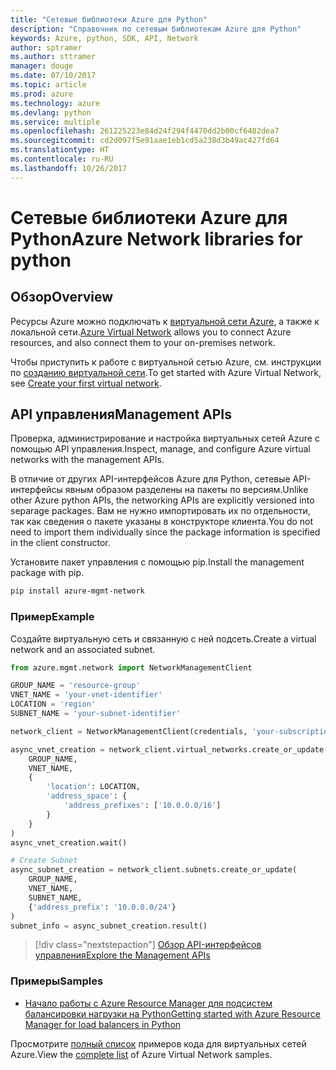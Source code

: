 ```yaml
---
title: "Сетевые библиотеки Azure для Python"
description: "Справочник по сетевым библиотекам Azure для Python"
keywords: Azure, python, SDK, API, Network
author: sptramer
ms.author: sttramer
manager: douge
ms.date: 07/10/2017
ms.topic: article
ms.prod: azure
ms.technology: azure
ms.devlang: python
ms.service: multiple
ms.openlocfilehash: 261225223e84d24f294f4470dd2b00cf6402dea7
ms.sourcegitcommit: cd2d097f5e91aae1eb1cd5a238d3b49ac427fd64
ms.translationtype: HT
ms.contentlocale: ru-RU
ms.lasthandoff: 10/26/2017
---
```

# <a name="azure-network-libraries-for-python"></a><span data-ttu-id="fa204-104">Сетевые библиотеки Azure для Python</span><span class="sxs-lookup"><span data-stu-id="fa204-104">Azure Network libraries for python</span></span>

## <a name="overview"></a><span data-ttu-id="fa204-105">Обзор</span><span class="sxs-lookup"><span data-stu-id="fa204-105">Overview</span></span>

<span data-ttu-id="fa204-106">Ресурсы Azure можно подключать к [виртуальной сети Azure](/azure/virtual-network/virtual-networks-overview), а также к локальной сети.</span><span class="sxs-lookup"><span data-stu-id="fa204-106">[Azure Virtual Network](/azure/virtual-network/virtual-networks-overview) allows you to connect Azure resources, and also connect them to your on-premises network.</span></span>

<span data-ttu-id="fa204-107">Чтобы приступить к работе с виртуальной сетью Azure, см. инструкции по [созданию виртуальной сети](/azure/virtual-network/virtual-network-get-started-vnet-subnet).</span><span class="sxs-lookup"><span data-stu-id="fa204-107">To get started with Azure Virtual Network, see [Create your first virtual network](/azure/virtual-network/virtual-network-get-started-vnet-subnet).</span></span>

## <a name="management-apis"></a><span data-ttu-id="fa204-108">API управления</span><span class="sxs-lookup"><span data-stu-id="fa204-108">Management APIs</span></span>

<span data-ttu-id="fa204-109">Проверка, администрирование и настройка виртуальных сетей Azure с помощью API управления.</span><span class="sxs-lookup"><span data-stu-id="fa204-109">Inspect, manage, and configure Azure virtual networks with the management APIs.</span></span>

<span data-ttu-id="fa204-110">В отличие от других API-интерфейсов Azure для Python, сетевые API-интерфейсы явным образом разделены на пакеты по версиям.</span><span class="sxs-lookup"><span data-stu-id="fa204-110">Unlike other Azure python APIs, the networking APIs are explicitly versioned into separage packages.</span></span> <span data-ttu-id="fa204-111">Вам не нужно импортировать их по отдельности, так как сведения о пакете указаны в конструкторе клиента.</span><span class="sxs-lookup"><span data-stu-id="fa204-111">You do not need to import them individually since the package information is specified in the client constructor.</span></span>

<span data-ttu-id="fa204-112">Установите пакет управления с помощью pip.</span><span class="sxs-lookup"><span data-stu-id="fa204-112">Install the management package with pip.</span></span>

```bash
pip install azure-mgmt-network
```

### <a name="example"></a><span data-ttu-id="fa204-113">Пример</span><span class="sxs-lookup"><span data-stu-id="fa204-113">Example</span></span>

<span data-ttu-id="fa204-114">Создайте виртуальную сеть и связанную с ней подсеть.</span><span class="sxs-lookup"><span data-stu-id="fa204-114">Create a virtual network and an associated subnet.</span></span>

```python
from azure.mgmt.network import NetworkManagementClient

GROUP_NAME = 'resource-group'
VNET_NAME = 'your-vnet-identifier'
LOCATION = 'region'
SUBNET_NAME = 'your-subnet-identifier'

network_client = NetworkManagementClient(credentials, 'your-subscription-id')

async_vnet_creation = network_client.virtual_networks.create_or_update(
    GROUP_NAME,
    VNET_NAME,
    {
        'location': LOCATION,
        'address_space': {
            'address_prefixes': ['10.0.0.0/16']
        }
    }
)
async_vnet_creation.wait()

# Create Subnet
async_subnet_creation = network_client.subnets.create_or_update(
    GROUP_NAME,
    VNET_NAME,
    SUBNET_NAME,
    {'address_prefix': '10.0.0.0/24'}
)
subnet_info = async_subnet_creation.result()
```

> [!div class="nextstepaction"]
> [<span data-ttu-id="fa204-115">Обзор API-интерфейсов управления</span><span class="sxs-lookup"><span data-stu-id="fa204-115">Explore the Management APIs</span></span>](/python/api/overview/azure/network/managementlibrary)

### <a name="samples"></a><span data-ttu-id="fa204-116">Примеры</span><span class="sxs-lookup"><span data-stu-id="fa204-116">Samples</span></span>

* [<span data-ttu-id="fa204-117">Начало работы с Azure Resource Manager для подсистем балансировки нагрузки на Python</span><span class="sxs-lookup"><span data-stu-id="fa204-117">Getting started with Azure Resource Manager for load balancers in Python</span></span>](https://azure.microsoft.com/en-us/resources/samples/network-python-manage-loadbalancer/)

<span data-ttu-id="fa204-118">Просмотрите [полный список](https://azure.microsoft.com/en-us/resources/samples/?platform=python&term=virtual%20network) примеров кода для виртуальных сетей Azure.</span><span class="sxs-lookup"><span data-stu-id="fa204-118">View the [complete list](https://azure.microsoft.com/en-us/resources/samples/?platform=python&term=virtual%20network) of Azure Virtual Network samples.</span></span>
